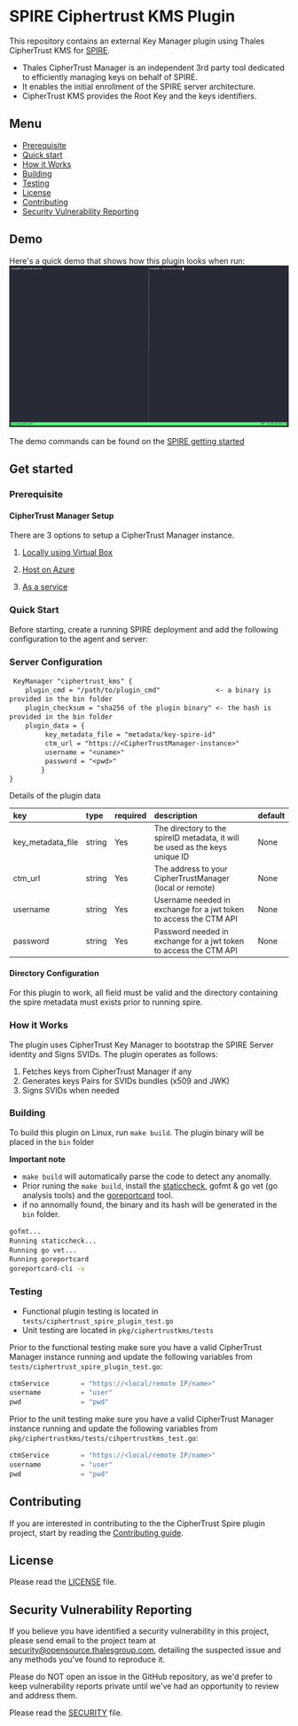 # SPIRE Ciphertrust KMS Plugin

This repository contains an external Key Manager plugin using Thales CipherTrust KMS for [SPIRE](https://github.com/spiffe/spire). 

* Thales CipherTrust Manager is an independent 3rd party tool dedicated to efficiently managing keys on behalf of SPIRE.
* It enables the initial enrollment of the SPIRE server architecture.
* CipherTrust KMS provides the Root Key and the keys identifiers.

## Menu

- [Prerequisite](#prerequisite)
- [Quick start](#quick-start)
- [How it Works](#how-it-works)
- [Building](#building)
- [Testing](#testing)
- [License](#license)
- [Contributing](#contributing)
- [Security Vulnerability Reporting](#security-vulnerability-reporting)

## Demo

Here's a quick demo that shows how this plugin looks when run:
![Plugin in action](assets/ciphertrust-plugin.gif)

The demo commands can be found on the [SPIRE getting started](https://spiffe.io/docs/latest/try/getting-started-linux-macos-x/)

## Get started

### Prerequisite

#### CipherTrust Manager Setup

There are 3 options to setup a CipherTrust Manager instance.

1. [Locally using Virtual Box](https://www.youtube.com/watch?v=MNFgVhgMLB4&list=PLw3mEF7reqIN7TKqwUoCTM9dkFA9xer_0&index=8)

2. [Host on Azure](https://www.youtube.com/watch?v=2TcaAjfqaEE&list=PLw3mEF7reqIM6TdatdDSd5G_tvsNVqNhx)

3. [As a service](https://cpl.thalesgroup.com/encryption/data-security-platform/ciphertrust-encryption-key-management-service#start)

### Quick Start

Before starting, create a running SPIRE deployment and add the following configuration to the agent and server:

### Server Configuration

```hcl
 KeyManager "ciphertrust_kms" {
	plugin_cmd = "/path/to/plugin_cmd"              <- a binary is provided in the bin folder
	plugin_checksum = "sha256 of the plugin binary" <- the hash is provided in the bin folder
	plugin_data = {
         key_metadata_file = "metadata/key-spire-id"
         ctm_url = "https://<CipherTrustManager-instance>"
         username = "<uname>"
         password = "<pwd>"
        }
}
```

Details of the plugin data

| key               | type   | required | description                                                                  | default |
| :---------------- | :----- | :------- | :--------------------------------------------------------------------------- | :------ |
| key_metadata_file | string | Yes      | The directory to the spireID metadata, it will be used as the keys unique ID | None    |
| ctm_url           | string | Yes      | The address to your CipherTrustManager (local or remote)                     | None    |
| username          | string | Yes      | Username needed in exchange for a jwt token to access the CTM API            | None    |
| password          | string | Yes      | Password needed in exchange for a jwt token to access the CTM API            | None    |

#### Directory Configuration

For this plugin to work, all field must be valid and the directory containing the spire metadata must exists prior to running spire.

### How it Works

The plugin uses CipherTrust Key Manager to bootstrap the SPIRE Server identity and Signs SVIDs. The plugin operates as follows:

1. Fetches keys from CipherTrust Manager if any
2. Generates keys Pairs for SVIDs bundles (x509 and JWK)
3. Signs SVIDs when needed

### Building

To build this plugin on Linux, run `make build`.
The plugin binary will be placed in the `bin` folder

**Important note**
* `make build` will automatically parse the code to detect any anomally.
* Prior runing the `make build`, install the [staticcheck](https://staticcheck.dev/docs/getting-started/), gofmt & go vet (go analysis tools) and the [goreportcard](https://github.com/gojp/goreportcard) tool.
* if no annomally found, the binary and its hash will be generated in the `bin` folder.

```bash
gofmt...
Running staticcheck...
Running go vet...
Running goreportcard
goreportcard-cli -v
```

### Testing

- Functional plugin testing is located in `tests/ciphertrust_spire_plugin_test.go`
- Unit testing are located in `pkg/ciphertrustkms/tests`

Prior to the functional testing make sure you have a valid CipherTrust Manager instance running and update the following variables from `tests/ciphertrust_spire_plugin_test.go`:

```go
ctmService        = "https://<local/remote IP/name>"
username          = "user"
pwd               = "pwd"
 ```

Prior to the unit testing make sure you have a valid CipherTrust Manager instance running and update the following variables from `pkg/ciphertrustkms/tests/cihpertrustkms_test.go`:

```go
ctmService        = "https://<local/remote IP/name>"
username          = "user"
pwd               = "pwd"
 ```





 

## Contributing

If you are interested in contributing to the the CipherTrust Spire plugin project, start by reading the [Contributing guide](/CONTRIBUTING.md).

## License

Please read the [LICENSE](LICENSE) file.

## Security Vulnerability Reporting

If you believe you have identified a security vulnerability in this project, please send email to the project
team at security@opensource.thalesgroup.com, detailing the suspected issue and any methods you've found to reproduce it.

Please do NOT open an issue in the GitHub repository, as we'd prefer to keep vulnerability reports private until
we've had an opportunity to review and address them.

Please read the [SECURITY](SECURITY) file.
